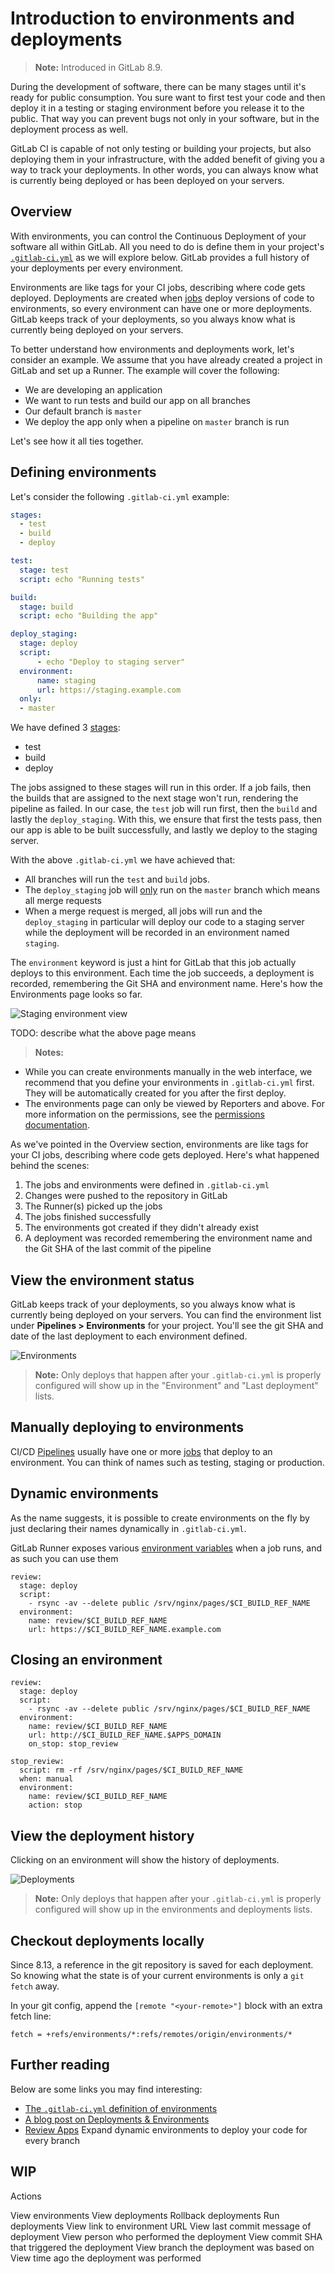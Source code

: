 # Introduction to environments and deployments

>**Note:**
Introduced in GitLab 8.9.

During the development of software, there can be many stages until it's ready
for public consumption. You sure want to first test your code and then deploy it
in a testing or staging environment before you release it to the public. That
way you can prevent bugs not only in your software, but in the deployment
process as well.

GitLab CI is capable of not only testing or building your projects, but also
deploying them in your infrastructure, with the added benefit of giving you a
way to track your deployments. In other words, you can always know what is
currently being deployed or has been deployed on your servers.

## Overview

With environments, you can control the Continuous Deployment of your software
all within GitLab. All you need to do is define them in your project's
[`.gitlab-ci.yml`][yaml] as we will explore below. GitLab provides a full
history of your deployments per every environment.

Environments are like tags for your CI jobs, describing where code gets deployed.
Deployments are created when [jobs] deploy versions of code to environments,
so every environment can have one or more deployments. GitLab keeps track of
your deployments, so you always know what is currently being deployed on your
servers.

To better understand how environments and deployments work, let's consider an
example. We assume that you have already created a project in GitLab and set up
a Runner. The example will cover the following:

- We are developing an application
- We want to run tests and build our app on all branches
- Our default branch is `master`
- We deploy the app only when a pipeline on `master` branch is run

Let's see how it all ties together.

## Defining environments

Let's consider the following `.gitlab-ci.yml` example:

```yaml
stages:
  - test
  - build
  - deploy

test:
  stage: test
  script: echo "Running tests"

build:
  stage: build
  script: echo "Building the app"

deploy_staging:
  stage: deploy
  script:
      - echo "Deploy to staging server"
  environment:
      name: staging
      url: https://staging.example.com
  only:
  - master
```

We have defined 3 [stages](yaml/README.md#stages):

- test
- build
- deploy

The jobs assigned to these stages will run in this order. If a job fails, then
the builds that are assigned to the next stage won't run, rendering the pipeline
as failed. In our case, the `test` job will run first, then the `build` and
lastly the `deploy_staging`. With this, we ensure that first the tests pass,
then our app is able to be built successfully, and lastly we deploy to the
staging server.

With the above `.gitlab-ci.yml` we have achieved that:

- All branches will run the `test` and `build` jobs.
- The `deploy_staging` job will [only](yaml/README.md#only) run on the `master`
  branch which means all merge requests
- When a merge request is merged, all jobs will run and the `deploy_staging`
  in particular will deploy our code to a staging server while the deployment
  will be recorded in an environment named `staging`.

The `environment` keyword is just a hint for GitLab that this job actually
deploys to this environment. Each time the job succeeds, a deployment is
recorded, remembering the Git SHA and environment name. Here's how the
Environments page looks so far.

![Staging environment view](img/environments_available_staging.png)

TODO: describe what the above page means

>**Notes:**
- While you can create environments manually in the web interface, we recommend
  that you define your environments in `.gitlab-ci.yml` first. They will
  be automatically created for you after the first deploy.
- The environments page can only be viewed by Reporters and above. For more
  information on the permissions, see the [permissions documentation][permissions].

As we've pointed in the Overview section, environments are like tags for your
CI jobs, describing where code gets deployed. Here's what happened behind the
scenes:

1. The jobs and environments were defined in `.gitlab-ci.yml`
1. Changes were pushed to the repository in GitLab
1. The Runner(s) picked up the jobs
1. The jobs finished successfully
1. The environments got created if they didn't already exist
1. A deployment was recorded remembering the environment name and the Git SHA of
   the last commit of the pipeline

## View the environment status

GitLab keeps track of your deployments, so you always know what is currently
being deployed on your servers. You can find the environment list under
**Pipelines > Environments** for your project. You'll see the git SHA and date
of the last deployment to each environment defined.

![Environments](img/environments_view.png)

>**Note:**
Only deploys that happen after your `.gitlab-ci.yml` is properly configured will
show up in the "Environment" and "Last deployment" lists.

## Manually deploying to environments

CI/CD [Pipelines] usually have one or more [jobs] that deploy to an environment.
You can think of names such as testing, staging or production.


## Dynamic environments

As the name suggests, it is possible to create environments on the fly by just
declaring their names dynamically in `.gitlab-ci.yml`.

GitLab Runner exposes various [environment variables][variables] when a job runs,
and as such you can use them

```
review:
  stage: deploy
  script:
    - rsync -av --delete public /srv/nginx/pages/$CI_BUILD_REF_NAME
  environment:
    name: review/$CI_BUILD_REF_NAME
    url: https://$CI_BUILD_REF_NAME.example.com
```

## Closing an environment

```
review:
  stage: deploy
  script:
    - rsync -av --delete public /srv/nginx/pages/$CI_BUILD_REF_NAME
  environment:
    name: review/$CI_BUILD_REF_NAME
    url: http://$CI_BUILD_REF_NAME.$APPS_DOMAIN
    on_stop: stop_review

stop_review:
  script: rm -rf /srv/nginx/pages/$CI_BUILD_REF_NAME
  when: manual
  environment:
    name: review/$CI_BUILD_REF_NAME
    action: stop
```

## View the deployment history

Clicking on an environment will show the history of deployments.

![Deployments](img/deployments_view.png)

>**Note:**
Only deploys that happen after your `.gitlab-ci.yml` is properly configured will
show up in the environments and deployments lists.

## Checkout deployments locally

Since 8.13, a reference in the git repository is saved for each deployment. So
knowing what the state is of your current environments is only a `git fetch`
away.

In your git config, append the `[remote "<your-remote>"]` block with an extra
fetch line:

```
fetch = +refs/environments/*:refs/remotes/origin/environments/*
```

## Further reading

Below are some links you may find interesting:

- [The `.gitlab-ci.yml` definition of environments](yaml/README.md#environment)
- [A blog post on Deployments & Environments](https://about.gitlab.com/2016/08/26/ci-deployment-and-environments/)
- [Review Apps](review_apps.md) Expand dynamic environments to deploy your code for every branch


## WIP

Actions

View environments
View deployments
  Rollback deployments
  Run deployments
View link to environment URL
View last commit message of deployment
View person who performed the deployment
View commit SHA that triggered the deployment
View branch the deployment was based on
View time ago the deployment was performed

[Pipelines]: pipelines.md
[jobs]: yaml/README.md#jobs
[yaml]: yaml/README.md
[environments]: #environments
[deployments]: #deployments
[permissions]: ../user/permissions.md
[variables]: variables/README.md
